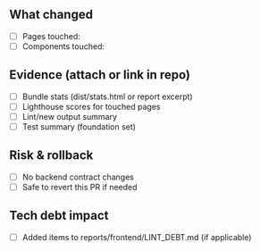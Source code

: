 ## What changed
- [ ] Pages touched:
- [ ] Components touched:

## Evidence (attach or link in repo)
- [ ] Bundle stats (dist/stats.html or report excerpt)
- [ ] Lighthouse scores for touched pages
- [ ] Lint/new output summary
- [ ] Test summary (foundation set)

## Risk & rollback
- [ ] No backend contract changes
- [ ] Safe to revert this PR if needed

## Tech debt impact
- [ ] Added items to reports/frontend/LINT_DEBT.md (if applicable)
